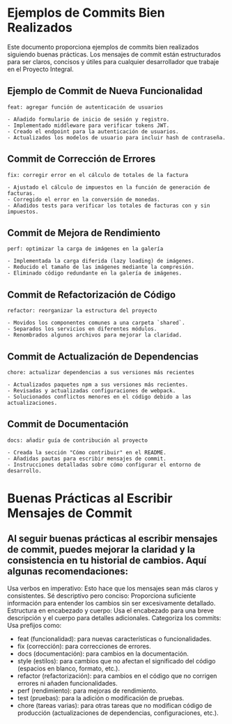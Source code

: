 # Ejemplos de Commits Bien Realizados

Este documento proporciona ejemplos de commits bien realizados siguiendo buenas prácticas. Los mensajes de commit están estructurados para ser claros, concisos y útiles para cualquier desarrollador que trabaje en el Proyecto Integral.

## Ejemplo de Commit de Nueva Funcionalidad
```plaintext
feat: agregar función de autenticación de usuarios

- Añadido formulario de inicio de sesión y registro.
- Implementado middleware para verificar tokens JWT.
- Creado el endpoint para la autenticación de usuarios.
- Actualizados los modelos de usuario para incluir hash de contraseña.
```
## Commit de Corrección de Errores

```plaintext
fix: corregir error en el cálculo de totales de la factura

- Ajustado el cálculo de impuestos en la función de generación de facturas.
- Corregido el error en la conversión de monedas.
- Añadidos tests para verificar los totales de facturas con y sin impuestos.
```
## Commit de Mejora de Rendimiento

```plaintext
perf: optimizar la carga de imágenes en la galería

- Implementada la carga diferida (lazy loading) de imágenes.
- Reducido el tamaño de las imágenes mediante la compresión.
- Eliminado código redundante en la galería de imágenes.
```
## Commit de Refactorización de Código

```plaintext
refactor: reorganizar la estructura del proyecto

- Movidos los componentes comunes a una carpeta `shared`.
- Separados los servicios en diferentes módulos.
- Renombrados algunos archivos para mejorar la claridad.
```
## Commit de Actualización de Dependencias

```plaintext
chore: actualizar dependencias a sus versiones más recientes

- Actualizados paquetes npm a sus versiones más recientes.
- Revisadas y actualizadas configuraciones de webpack.
- Solucionados conflictos menores en el código debido a las actualizaciones.
```
## Commit de Documentación

```plaintext
docs: añadir guía de contribución al proyecto

- Creada la sección "Cómo contribuir" en el README.
- Añadidas pautas para escribir mensajes de commit.
- Instrucciones detalladas sobre cómo configurar el entorno de desarrollo.
```

# Buenas Prácticas al Escribir Mensajes de Commit
## Al seguir buenas prácticas al escribir mensajes de commit, puedes mejorar la claridad y la consistencia en tu historial de cambios. Aquí algunas recomendaciones:

Usa verbos en imperativo: Esto hace que los mensajes sean más claros y consistentes.
Sé descriptivo pero conciso: Proporciona suficiente información para entender los cambios sin ser excesivamente detallado.
Estructura en encabezado y cuerpo: Usa el encabezado para una breve descripción y el cuerpo para detalles adicionales.
Categoriza los commits: Usa prefijos como:

- feat (funcionalidad): para nuevas características o funcionalidades.
- fix (corrección): para correcciones de errores.
- docs (documentación): para cambios en la documentación.
- style (estilos): para cambios que no afectan el significado del código (espacios en blanco, formato, etc.).
- refactor (refactorización): para cambios en el código que no corrigen errores ni añaden funcionalidades.
- perf (rendimiento): para mejoras de rendimiento.
- test (pruebas): para la adición o modificación de pruebas.
- chore (tareas varias): para otras tareas que no modifican código de producción (actualizaciones de dependencias, configuraciones, etc.).
